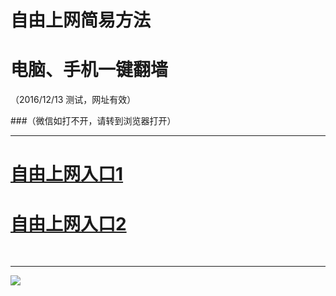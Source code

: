 ﻿# 自由上网简易方法

# 电脑、手机一键翻墙

（2016/12/13 测试，网址有效）


###（微信如打不开，请转到浏览器打开）




***

# <a href="https://dqk2mk0wge0u8.cloudfront.net" target="_blank">自由上网入口1</a>
# <a href="https://df9k85rg4hh8u.cloudfront.net" target="_blank">自由上网入口2</a>
﻿
***



<img src="https://camo.githubusercontent.com/81ca426978be68652bc3660ca87554fc756a75ce/68747470733a2f2f646666766d347a64686565652e636c6f756466726f6e742e6e65742f7069632f796a66712d32303136303833316f6b2d622e706e67" /> 